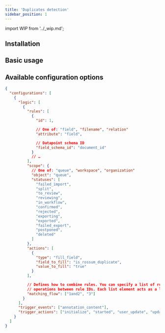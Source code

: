 ```yaml
---
title: 'Duplicates detection'
sidebar_position: 1
---
```


import WIP from '../\_wip.md';

## Installation

<WIP issue="https://github.com/rossumai/university/issues/404" />

## Basic usage

<WIP issue="https://github.com/rossumai/university/issues/404" />

## Available configuration options

<WIP issue="https://github.com/rossumai/university/issues/404" />

```json
{
  "configurations": [
    {
      "logic": [
        {
          "rules": [
            {
              "id": 1,

              // One of: "field", "filename", "relation"
              "attribute": "field",

              // Datapoint schema ID
              "field_schema_id": "document_id"
            }
            // …
          ],
          "scope": {
            // One of: "queue", "workspace", "organization"
            "object": "queue",
            "statuses": [
              "failed_import",
              "split",
              "to_review",
              "reviewing",
              "in_workflow",
              "confirmed",
              "rejected",
              "exporting",
              "exported",
              "failed_export",
              "postponed",
              "deleted"
            ]
          },
          "actions": [
            {
              "type": "fill_field",
              "field_to_fill": "is_rossum_duplicate",
              "value_to_fill": "true"
            }
          ],

          // Defines how to combine rules. You can specify a list of rule IDs or use logical "and"
          // operations between rule IDs. Each list element acts as a logical "or" operation.
          "matching_flow": ["1and2", "3"]
        }
      ],
      "trigger_events": ["annotation_content"],
      "trigger_actions": ["initialize", "started", "user_update", "updated"]
    }
  ]
}
```
